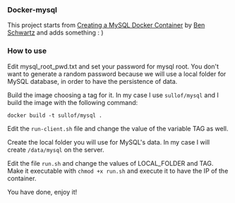 ### Docker-mysql

This project starts from [Creating a MySQL Docker Container](http://txt.fliglio.com/2013/11/creating-a-mysql-docker-container/) 
by [Ben Schwartz](https://twitter.com/benhschwartz) and adds something : )

### How to use

Edit mysql_root_pwd.txt and set your password for mysql root. You don't want to generate a random password because we will 
use a local folder for MySQL database, in order to have the persistence of data.

Build the image choosing a tag for it. In my case I use ```sullof/mysql``` and I build the image with the following command:

```
docker build -t sullof/mysql .
```

Edit the ```run-client.sh``` file and change the value of the variable TAG as well.

Create the local folder you will use for MySQL's data. 
In my case I will create ```/data/mysql``` on the server.

Edit the file ```run.sh``` and change the values of LOCAL_FOLDER and TAG. Make it executable with ```chmod +x run.sh``` and execute it to have the IP of the container.

You have done, enjoy it!